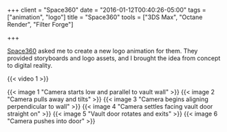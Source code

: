 +++
client = "Space360"
date = "2016-01-12T00:40:26-05:00"
tags = ["animation", "logo"]
title = "Space360"
tools = ["3DS Max", "Octane Render", "Filter Forge"]

+++

[Space360](http://www.space3sixty.com/) asked me to create a new logo animation for them. They provided storyboards and logo assets, and I brought the idea from concept to digital reality.

{{< video 1 >}}

{{< image 1 "Camera starts low and parallel to vault wall" >}}
{{< image 2 "Camera pulls away and tilts" >}}
{{< image 3 "Camera begins aligning perpendicular to wall" >}}
{{< image 4 "Camera settles facing vault door straight on" >}}
{{< image 5 "Vault door rotates and exits" >}}
{{< image 6 "Camera pushes into door" >}}
